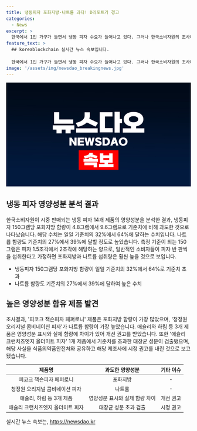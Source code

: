 ```yaml
---
title: 냉동피자 포화지방·나트륨 과다! D리포트가 경고
categories:
  - News
excerpt: >
  한국에서 1인 가구가 늘면서 냉동 피자 수요가 늘어나고 있다. 그러나 한국소비자원의 조사에 따르면 시중에 판매되는 냉동 피자들은 포화지방과 나트륨 함량이 기준치를 크게 초과하는 것으로 나타났다. 조사 결과에 따르면 몇몇 제품은 영양성분 표시와 실제 함량에 차이가 있었고, 대장균 성분이 검출된 제품도 있었다. 해당 소비자원은 이를 식품의약품안전처와 공유하여 제조사에 시정 권고를 내렸다. 이로 인해 소비자들은 더욱 식품 섭취 시 주의를 기울여야 할 것으로 보인다.
feature_text: >
  ## koreablockchain 실시간 뉴스 속보입니다.

  한국에서 1인 가구가 늘면서 냉동 피자 수요가 늘어나고 있다. 그러나 한국소비자원의 조사에 따르면 시중에 판매되는 냉동 피자들은 포화지방과 나트륨 함량이 기준치를 크게 초과하는 것으로 나타났다. 조사 결과에 따르면 몇몇 제품은 영양성분 표시와 실제 함량에 차이가 있었고, 대장균 성분이 검출된 제품도 있었다. 해당 소비자원은 이를 식품의약품안전처와 공유하여 제조사에 시정 권고를 내렸다. 이로 인해 소비자들은 더욱 식품 섭취 시 주의를 기울여야 할 것으로 보인다.
image: '/assets/img/newsdao_breakingnews.jpg'
---
```


<p><img src="/assets/img/newsdao_breakingnews.jpg" alt="koreablockchain 속보" /></p>

<h2 data-ke-size="size26">냉동 피자 영양성분 분석 결과</h2>

<p data-ke-size="size16">한국소비자원이 시중 판매되는 냉동 피자 14개 제품의 영양성분을 분석한 결과, 냉동피자 150그램당 포화지방 함량이 4.8그램에서 9.6그램으로 기준치에 비해 과도한 것으로 나타났습니다. 해당 수치는 일일 기준치의 32%에서 64%에 달하는 수치입니다. 나트륨 함량도 기준치의 27%에서 39%에 달할 정도로 높았습니다. 측정 기준이 되는 150그램은 피자 1.5조각에서 2조각에 해당하는 양으로, 일반적인 소비자들이 피자 반 판씩을 섭취한다고 가정하면 포화지방과 나트륨 섭취량은 훨씬 높을 것으로 보입니다.</p>

<ul>
<li>냉동피자 150그램당 포화지방 함량이 일일 기준치의 32%에서 64%로 기준치 초과</li>
<li>나트륨 함량도 기준치의 27%에서 39%에 달하여 높은 수치</li>
</ul>

<h2 data-ke-size="size26">높은 영양성분 함유 제품 발견</h2>

<p data-ke-size="size16">조사결과, '피코크 잭슨피자 페퍼로니' 제품은 포화지방 함량이 가장 많았으며, '청정원 오리지널 콤비네이션 피자'가 나트륨 함량이 가장 높았습니다. 애슐리와 하림 등 3개 제품은 영양성분 표시와 실제 함량에 차이가 있어 개선 권고를 받았습니다. 또한 '애슐리 크런치즈엣지 올더미트 피자' 1개 제품에서 기준치를 초과한 대장균 성분이 검출됐으며, 해당 사실을 식품의약품안전처와 공유하고 해당 제조사에 시정 권고를 내린 것으로 보고됐습니다.</p>

<table>
<thead>
<tr>
<th style="text-align: center;">제품명</th>
<th style="text-align: center;">과도한 영양성분</th>
<th style="text-align: center;">기타 이슈</th>
</tr>
</thead>
<tbody>
<tr>
<td style="text-align: center;">피코크 잭슨피자 페퍼로니</td>
<td style="text-align: center;">포화지방</td>
<td style="text-align: center;">-</td>
</tr>
<tr>
<td style="text-align: center;">청정원 오리지널 콤비네이션 피자</td>
<td style="text-align: center;">나트륨</td>
<td style="text-align: center;">-</td>
</tr>
<tr>
<td style="text-align: center;">애슐리, 하림 등 3개 제품</td>
<td style="text-align: center;">영양성분 표시와 실제 함량 차이</td>
<td style="text-align: center;">개선 권고</td>
</tr>
<tr>
<td style="text-align: center;">애슐리 크런치즈엣지 올더미트 피자</td>
<td style="text-align: center;">대장균 성분 초과 검출</td>
<td style="text-align: center;">시정 권고</td>
</tr>
</tbody>
</table>
실시간 뉴스 속보는, <a href="https://newsdao.kr" rel="dofollow">https://newsdao.kr</a>


